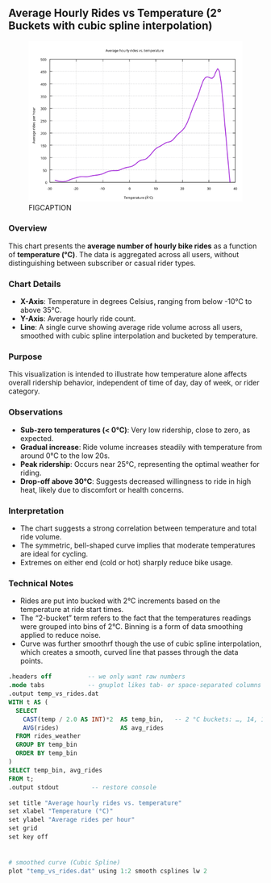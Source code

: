 ## Average Hourly Rides vs Temperature (2° Buckets with cubic spline interpolation)

<figure class="float-right">
  <a href="../average_hourly_rides_vs_temp_2_bucket_smooth.svg" target="_blank" title="Select image to open full sized chart">
  <img src="../average_hourly_rides_vs_temp_2_bucket_smooth.svg" alt="ALT_TEXT">
  </a>
  <figcaption>
  FIGCAPTION
  </figcaption>
</figure>


### Overview
This chart presents the **average number of hourly bike rides** as a function of **temperature (°C)**. The data is aggregated across all users, without distinguishing between subscriber or casual rider types.

### Chart Details

- **X-Axis**: Temperature in degrees Celsius, ranging from below -10°C to above 35°C.
- **Y-Axis**: Average hourly ride count.
- **Line**: A single curve showing average ride volume across all users, smoothed with cubic spline interpolation and bucketed by temperature.

### Purpose
This visualization is intended to illustrate how temperature alone affects overall ridership behavior, independent of time of day, day of week, or rider category.

### Observations

- **Sub-zero temperatures (< 0°C)**: Very low ridership, close to zero, as expected.
- **Gradual increase**: Ride volume increases steadily with temperature from around 0°C to the low 20s.
- **Peak ridership**: Occurs near 25°C, representing the optimal weather for riding.
- **Drop-off above 30°C**: Suggests decreased willingness to ride in high heat, likely due to discomfort or health concerns.

### Interpretation

- The chart suggests a strong correlation between temperature and total ride volume.
- The symmetric, bell-shaped curve implies that moderate temperatures are ideal for cycling.
- Extremes on either end (cold or hot) sharply reduce bike usage.

### Technical Notes

- Rides are put into bucked with 2°C increments based on the temperature at ride start times. 
- The “2-bucket” term refers to the fact that the temperatures readings were grouped into bins of 2°C.  Binning is a form of data smoothing applied to reduce noise.
- Curve was further smoothrf though the use of cubic spline interpolation, which creates a smooth, curved line that passes through the data points.


```SQL
.headers off          -- we only want raw numbers
.mode tabs            -- gnuplot likes tab‑ or space‑separated columns
.output temp_vs_rides.dat
WITH t AS (
  SELECT
    CAST(temp / 2.0 AS INT)*2  AS temp_bin,   -- 2 °C buckets: …, 14, 16, 18 …
    AVG(rides)                 AS avg_rides
  FROM rides_weather
  GROUP BY temp_bin
  ORDER BY temp_bin
)
SELECT temp_bin, avg_rides
FROM t;
.output stdout         -- restore console
```

```R
set title "Average hourly rides vs. temperature"
set xlabel "Temperature (°C)"
set ylabel "Average rides per hour"
set grid
set key off


# smoothed curve (Cubic Spline)
plot "temp_vs_rides.dat" using 1:2 smooth csplines lw 2
```


